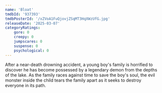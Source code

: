 ```yaml
---
name: 'Bloat'
tmdbId: '937393'
tmdbPosterId: '/xZVoA1FuQjovjZSqMT3HqXWzUfG.jpg'
releaseDate: '2025-03-07'
categoryRatings:
    gore: 0
    creepy: 0
    jumpscares: 0
    suspense: 0
    psychological: 0
---
```

After a near-death drowning accident, a young boy's family is horrified to discover he has become possessed by a legendary demon from the depths of the lake. As the family races against time to save the boy's soul, the evil monster inside the child tears the family apart as it seeks to destroy everyone in its path.
